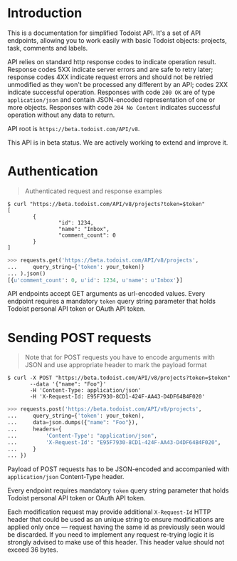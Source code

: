 
# Introduction

This is a documentation for simplified Todoist API. It's a set of API endpoints,
allowing you to work easily with basic Todoist objects: projects, task,
comments and labels.

API relies on standard http response codes to indicate operation result.
Response codes 5XX indicate server errors and are safe to retry later; response
codes 4XX indicate request errors and should not be retried unmodified as they
won't be processed any different by an API; codes 2XX indicate successful
operation. Responses with code `200 OK` are of type `application/json` and
contain JSON-encoded representation of one or more objects. Responses with
code `204 No Content` indicates successful operation without any data to return.

API root is `https://beta.todoist.com/API/v8`.

<aside class="notice">
This API is in beta status. We are actively working to extend and improve it.
</aside>

# Authentication

> Authenticated request and response examples

```shell
$ curl "https://beta.todoist.com/API/v8/projects?token=$token"
[
        {
                "id": 1234,
                "name": "Inbox",
                "comment_count": 0
        }
]
```

```python
>>> requests.get('https://beta.todoist.com/API/v8/projects',
...     query_string={'token': your_token)}
... ).json()
[{u'comment_count': 0, u'id': 1234, u'name': u'Inbox'}]
```

API endpoints accept GET arguments as url-encoded values.  Every endpoint
requires a mandatory `token` query string parameter that holds Todoist personal
API token or OAuth API token.


# Sending POST requests

> Note that for POST requests you have to encode arguments with JSON
> and use appropriate header to mark the payload format

```shell
$ curl -X POST "https://beta.todoist.com/API/v8/projects?token=$token"
       --data '{"name": "Foo"}'
       -H 'Content-Type: application/json'
       -H 'X-Request-Id: E95F7930-8CD1-424F-AA43-D4DF64B4F020'
```

```python
>>> requests.post('https://beta.todoist.com/API/v8/projects',
...     query_string={'token': your_token),
...     data=json.dumps({"name": "Foo"}),
...     headers={
...         'Content-Type': "application/json",
...         'X-Request-Id': "E95F7930-8CD1-424F-AA43-D4DF64B4F020",
...     }
... })
```

Payload of POST requests has to be JSON-encoded and accompanied with
`application/json` Content-Type header.

Every endpoint requires mandatory `token` query
string parameter that holds Todoist personal API token or OAuth API token.

Each modification request may provide additional `X-Request-Id` HTTP header that
could be used as an unique string to ensure modifications are applied only
once — request having the same id as previously seen would be discarded.  If you
need to implement any request re-trying logic it is strongly advised to make use
of this header. This header value should not exceed 36 bytes.
